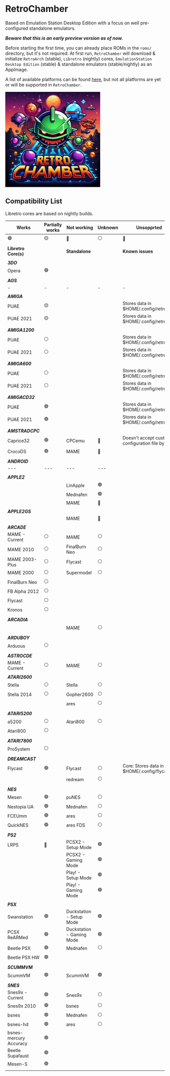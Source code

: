# RetroChamber

Based on Emulation Station Desktop Edition with a focus on well pre-configured standalone emulators.

***Beware that this is an early preview version as of now.***

Before starting the first time, you can already place ROMs in the `roms/` directory, but it's not required.
At first run, `RetroChamber` will download & initialize `RetroArch` (stable), `Libretro` (nightly) cores, `EmulationStation Desktop Edition` (stable) & standalone emulators (stable/nightly) as an AppImage.

A list of available platforms can be found <a href="https://gitlab.com/es-de/emulationstation-de/-/blob/master/USERGUIDE.md?ref_type=heads#supported-game-systems">here</a>, but not all platforms are yet or will be supported in `RetroChamber`.

<img src="https://raw.githubusercontent.com/swmarc/RetroChamber/main/images/retro_chamber_logo-720.jpg" width="300px">

## Compatibility List

Libretro cores are based on nightly builds.

| Works                  | Partially works | Not working               | Unknown | Unsopprted                                     |
| ---------------------- | --------------- | ------------------------- | ------- | ---------------------------------------------- |
| 🟢                      | 🟡               | 🔴                         | ⚪       | 🔵                                              |
|                        |                 |                           |         |                                                |
| **Libretro Core(s)**   |                 | **Standalone**            |         | **Known issues**                               |
|                        |                 |                           |         |                                                |
| ***3DO***              |                 |                           |         |
| Opera                  | 🟢               |                           |         |
|                        |                 |                           |         |                                                |
| ***AGS***              |                 |                           |         |
| \-                     | \-              | \-                        | \-      | \-                                             |
|                        |                 |                           |         |                                                |
| ***AMIGA***            |                 |                           |         |
| PUAE                   | 🟡               |                           |         | Stores data in $HOME/.config/retroarch         |
| PUAE 2021              | 🟡               |                           |         | Stores data in $HOME/.config/retroarch         |
|                        |                 |                           |         |                                                |
| ***AMIGA1200***        |                 |                           |         |
| PUAE                   | ⚪               |                           |         | Stores data in $HOME/.config/retroarch         |
| PUAE 2021              | ⚪               |                           |         | Stores data in $HOME/.config/retroarch         |
|                        |                 |                           |         |                                                |
| ***AMIGA600***         |                 |                           |         |
| PUAE                   | ⚪               |                           |         | Stores data in $HOME/.config/retroarch         |
| PUAE 2021              | ⚪               |                           |         | Stores data in $HOME/.config/retroarch         |
|                        |                 |                           |         |                                                |
| ***AMIGACD32***        |                 |                           |         |
| PUAE                   | 🟢               |                           |         | Stores data in $HOME/.config/retroarch         |
| PUAE 2021              | 🟢               |                           |         | Stores data in $HOME/.config/retroarch         |
|                        |                 |                           |         |                                                |
| ***AMSTRADCPC***       |                 |                           |         |
| Caprice32              | 🟢               | CPCemu                    | 🔴       | Doesn't accept custom configuration file by /c |
| CrocoDS                | 🟢               | MAME                      | 🔵       |
|                        |                 |                           |         |                                                |
| ***ANDROID***          |                 |                           |         |
| ---                    | ---             | ---                       | ---     |
|                        |                 |                           |         |                                                |
| ***APPLE2***           |                 |                           |         |
|                        |                 | LinApple                  | 🟢       |
|                        |                 | Mednafen                  | 🟢       |
|                        |                 | MAME                      | 🔵       |
|                        |                 |                           |         |                                                |
| ***APPLE2GS***         |                 |                           |         |
|                        |                 | MAME                      | 🔵       |
|                        |                 |                           |         |                                                |
| ***ARCADE***           |                 |                           |         |
| MAME - Current         | ⚪               | MAME                      | ⚪       |
| MAME 2010              | ⚪               | FinalBurn Neo             | ⚪       |
| MAME 2003-Plus         | ⚪               | Flycast                   | ⚪       |
| MAME 2000              | ⚪               | Supermodel                | ⚪       |
| FinalBurn Neo          | ⚪               |                           |         |
| FB Alpha 2012          | ⚪               |                           |         |
| Flycast                | ⚪               |                           |         |
| Kronos                 | ⚪               |                           |         |
|                        |                 |                           |         |                                                |
| ***ARCADIA***          |                 |                           |         |
|                        |                 | MAME                      | ⚪       |
|                        |                 |                           |         |                                                |
| ***ARDUBOY***          |                 |                           |         |
| Arduous                | ⚪               |                           |         |
|                        |                 |                           |         |                                                |
| ***ASTROCDE***         |                 |                           |         |
| MAME - Current         | ⚪               | MAME                      | ⚪       |
|                        |                 |                           |         |                                                |
| ***ATARI2600***        |                 |                           |         |
| Stella                 | ⚪               | Stella                    | ⚪       |
| Stella 2014            | ⚪               | Gopher2600                | ⚪       |
|                        |                 | ares                      | ⚪       |
|                        |                 |                           |         |                                                |
| ***ATARI5200***        |                 |                           |         |
| a5200                  | ⚪               | Atari800                  | ⚪       |
| Atari800               | ⚪               |                           |         |
|                        |                 |                           |         |                                                |
| ***ATARI7800***        |                 |                           |         |
| ProSystem              | ⚪               |                           |         |
|                        |                 |                           |         |
| ***DREAMCAST***        |                 |                           |         |
| Flycast                | 🟢               | Flycast                   | ⚪       | Core: Stores data in $HOME/.config/flycast   |
|                        |                 | redream                   | ⚪       |
|                        |                 |                           |         |
| ***NES***              |                 |                           |         |
| Mesen                  | 🟢               | puNES                     | ⚪       |
| Nestopia UA            | 🟢               | Mednafen                  | ⚪       |
| FCEUmm                 | 🟢               | ares                      | ⚪       |
| QuickNES               | 🟢               | ares FDS                  | ⚪       |
|                        |                 |                           |         |                                                |
| ***PS2***              |                 |                           |         |
| LRPS                   | 🔴               | PCSX2 - Setup Mode        | 🟢       |
|                        |                 | PCSX2 - Gaming Mode       | 🟢       |
|                        |                 | Play! - Setup Mode        | 🟢       |
|                        |                 | Play! - Gaming Mode       | 🟢       |
|                        |                 |                           |         |                                                |
| ***PSX***              |                 |                           |         |
| Swanstation            | 🟢               | Duckstation - Setup Mode  | 🟢       |
| PCSX ReARMed           | 🟢               | Duckstation - Gaming Mode | 🟢       |
| Beetle PSX             | 🟢               | Mednafen                  | ⚪       |
| Beetle PSX HW          | 🟢               |                           |         |
|                        |                 |                           |         |                                                |
| ***SCUMMVM***          |                 |                           |         |
| ScummVM                | 🟢               | ScummVM                   | 🟢       |
|                        |                 |                           |         |                                                |
| ***SNES***             |                 |                           |         |
| Snes9x - Current       | 🟢               | Snes9x                    | ⚪       |
| Snes9x 2010            | 🟢               | bsnes                     | ⚪       |
| bsnes                  | 🟢               | Mednafen                  | ⚪       |
| bsnes-hd               | 🟢               | ares                      | ⚪       |
| bsnes-mercury Accuracy | 🟢               |                           |         |
| Beetle Supafaust       | 🟢               |                           |         |
| Mesen-S                | 🟢               |                           |         |
|                        |                 |                           |         |                                                |
